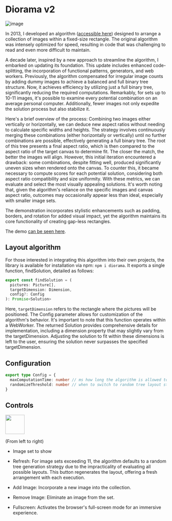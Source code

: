 # Diorama v2

![image](https://github.com/mendrik/diorama-2023/assets/160805/38d6c462-da92-4bc8-9420-7f5837f1ff7f)

In 2013, I developed an algorithm ([accessible here](https://github.com/mendrik/diorama)) designed to arrange a collection of images within a fixed-size rectangle. The original algorithm was intensely optimized for speed, resulting in code that was challenging to read and even more difficult to maintain.

A decade later, inspired by a new approach to streamline the algorithm, I embarked on updating its foundation. This update includes enhanced code-splitting, the incorporation of functional patterns, generators, and web workers. Previously, the algorithm compensated for irregular image counts by adding dummy images to achieve a balanced and full binary tree structure. Now, it achieves efficiency by utilizing just a full binary tree, significantly reducing the required computations. Remarkably, for sets up to 10-11 images, it's possible to examine every potential combination on an average personal computer. Additionally, fewer images not only expedite the solution process but also stabilize it.

Here's a brief overview of the process: Combining two images either vertically or horizontally, we can deduce new aspect ratios without needing to calculate specific widths and heights. The strategy involves continuously merging these combinations (either horizontally or vertically) until no further combinations are possible, effectively generating a full binary tree. The root of this tree presents a final aspect ratio, which is then compared to the aspect ratio of the target canvas to determine fit. The closer the match, the better the images will align. However, this initial iteration encountered a drawback: some combinations, despite fitting well, produced significantly uneven sizes when rendered onto the canvas. To counter this, it became necessary to compute scores for each potential solution, considering both aspect ratio compatibility and size uniformity. With these metrics, we can evaluate and select the most visually appealing solutions. It's worth noting that, given the algorithm's reliance on the specific images and canvas aspect ratio, outcomes may occasionally appear less than ideal, especially with smaller image sets.

The demonstration incorporates stylistic enhancements such as padding, borders, and rotation for added visual impact, yet the algorithm maintains its core functionality of creating gap-less rectangles.

The demo [can be seen here](https://mendrik.github.io/diorama-2023/). 

## Layout algorithm

For those interested in integrating this algorithm into their own projects, the library is available for installation via npm: `npm i diorama`. It exports a single function, findSolution, detailed as follows:

```typescript
export const findSolution = (
  pictures: Picture[],
  targetDimension: Dimension,
  config?: Config
): Promise<Solution>
```

Here, `targetDimension` refers to the rectangle where the pictures will be positioned. The Config parameter allows for customization of the algorithm's behavior. It's important to note that this function operates within a WebWorker. The returned Solution provides comprehensive details for implementation, including a dimension property that may slightly vary from the targetDimension. Adjusting the solution to fit within these dimensions is left to the user, ensuring the solution never surpasses the specified targetDimension.

## Configuration

```typescript
export type Config = {
  maxComputationTime: number // ms how long the algorithm is allowed to search for a good solution, default 300ms
  randomizeThreshold: number // when to switch to random tree layout strategy
}
```

## Controls

<img src="https://github.com/mendrik/diorama-2023/assets/160805/919d8a2c-555e-4020-9306-30cf6cabc46a" height="60"/>

(From left to right)

- Image set to show

- Refresh: For image sets exceeding 11, the algorithm defaults to a random tree generation strategy due to the impracticality of evaluating all possible layouts. This button regenerates the layout, offering a fresh arrangement with each execution.

- Add Image: Incorporate a new image into the collection.

- Remove Image: Eliminate an image from the set.

- Fullscreen: Activates the browser's full-screen mode for an immersive experience.


